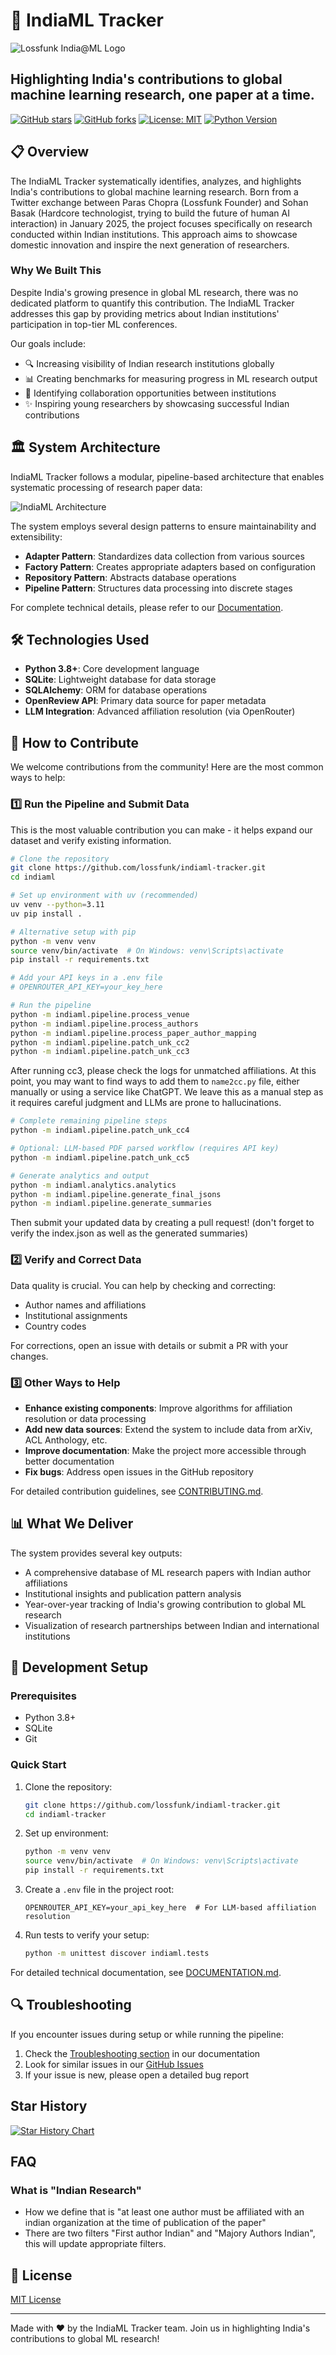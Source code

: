 # 🚀 IndiaML Tracker

![Lossfunk India@ML Logo](./lossfunk-indiaml.png)

## Highlighting India's contributions to global machine learning research, one paper at a time.

[![GitHub stars](https://img.shields.io/github/stars/lossfunk/indiaml-tracker?style=social)](https://github.com/lossfunk/indiaml-tracker/stargazers)
[![GitHub forks](https://img.shields.io/github/forks/lossfunk/indiaml-tracker?style=social)](https://github.com/lossfunk/indiaml-tracker/network/members)
[![License: MIT](https://img.shields.io/badge/License-MIT-yellow.svg)](https://opensource.org/licenses/MIT)
[![Python Version](https://img.shields.io/badge/python-3.8%2B-blue)](https://www.python.org/downloads/)

## 📋 Overview

The IndiaML Tracker systematically identifies, analyzes, and highlights India's contributions to global machine learning research. Born from a Twitter exchange between Paras Chopra (Lossfunk Founder) and Sohan Basak (Hardcore technologist, trying to build the future of human AI interaction) in January 2025, the project focuses specifically on research conducted within Indian institutions. This approach aims to showcase domestic innovation and inspire the next generation of researchers.

### Why We Built This

Despite India's growing presence in global ML research, there was no dedicated platform to quantify this contribution. The IndiaML Tracker addresses this gap by providing metrics about Indian institutions' participation in top-tier ML conferences.

Our goals include:
- 🔍 Increasing visibility of Indian research institutions globally
- 📊 Creating benchmarks for measuring progress in ML research output
- 🤝 Identifying collaboration opportunities between institutions
- ✨ Inspiring young researchers by showcasing successful Indian contributions

## 🏛️ System Architecture

IndiaML Tracker follows a modular, pipeline-based architecture that enables systematic processing of research paper data:

![IndiaML Architecture](./indiaml-architecture.svg)

The system employs several design patterns to ensure maintainability and extensibility:

- **Adapter Pattern**: Standardizes data collection from various sources
- **Factory Pattern**: Creates appropriate adapters based on configuration
- **Repository Pattern**: Abstracts database operations
- **Pipeline Pattern**: Structures data processing into discrete stages

For complete technical details, please refer to our [Documentation](./DOCUMENTATION.md).

## 🛠️ Technologies Used

- **Python 3.8+**: Core development language
- **SQLite**: Lightweight database for data storage
- **SQLAlchemy**: ORM for database operations
- **OpenReview API**: Primary data source for paper metadata
- **LLM Integration**: Advanced affiliation resolution (via OpenRouter)

## 🤝 How to Contribute

We welcome contributions from the community! Here are the most common ways to help:

### 1️⃣ Run the Pipeline and Submit Data

This is the most valuable contribution you can make - it helps expand our dataset and verify existing information.

```bash
# Clone the repository
git clone https://github.com/lossfunk/indiaml-tracker.git
cd indiaml

# Set up environment with uv (recommended)
uv venv --python=3.11
uv pip install .

# Alternative setup with pip
python -m venv venv
source venv/bin/activate  # On Windows: venv\Scripts\activate
pip install -r requirements.txt

# Add your API keys in a .env file
# OPENROUTER_API_KEY=your_key_here

# Run the pipeline
python -m indiaml.pipeline.process_venue
python -m indiaml.pipeline.process_authors
python -m indiaml.pipeline.process_paper_author_mapping
python -m indiaml.pipeline.patch_unk_cc2
python -m indiaml.pipeline.patch_unk_cc3
```

After running cc3, please check the logs for unmatched affiliations. At this point, you may want to find ways to add them to `name2cc.py` file, either manually or using a service like ChatGPT. We leave this as a manual step as it requires careful judgment and LLMs are prone to hallucinations.

```bash
# Complete remaining pipeline steps
python -m indiaml.pipeline.patch_unk_cc4

# Optional: LLM-based PDF parsed workflow (requires API key)
python -m indiaml.pipeline.patch_unk_cc5

# Generate analytics and output
python -m indiaml.analytics.analytics
python -m indiaml.pipeline.generate_final_jsons
python -m indiaml.pipeline.generate_summaries
```

Then submit your updated data by creating a pull request! (don't forget to verify the index.json as well as the generated summaries)

### 2️⃣ Verify and Correct Data

Data quality is crucial. You can help by checking and correcting:
- Author names and affiliations
- Institutional assignments
- Country codes

For corrections, open an issue with details or submit a PR with your changes.

### 3️⃣ Other Ways to Help

- **Enhance existing components**: Improve algorithms for affiliation resolution or data processing
- **Add new data sources**: Extend the system to include data from arXiv, ACL Anthology, etc.
- **Improve documentation**: Make the project more accessible through better documentation
- **Fix bugs**: Address open issues in the GitHub repository

For detailed contribution guidelines, see [CONTRIBUTING.md](./CONTRIBUTING.md).

## 📊 What We Deliver

The system provides several key outputs:

- A comprehensive database of ML research papers with Indian author affiliations
- Institutional insights and publication pattern analysis
- Year-over-year tracking of India's growing contribution to global ML research
- Visualization of research partnerships between Indian and international institutions

## 🔧 Development Setup

### Prerequisites
- Python 3.8+
- SQLite
- Git

### Quick Start

1. Clone the repository:
   ```bash
   git clone https://github.com/lossfunk/indiaml-tracker.git
   cd indiaml-tracker
   ```

2. Set up environment:
   ```bash
   python -m venv venv
   source venv/bin/activate  # On Windows: venv\Scripts\activate
   pip install -r requirements.txt
   ```

3. Create a `.env` file in the project root:
   ```
   OPENROUTER_API_KEY=your_api_key_here  # For LLM-based affiliation resolution
   ```

4. Run tests to verify your setup:
   ```bash
   python -m unittest discover indiaml.tests
   ```

For detailed technical documentation, see [DOCUMENTATION.md](./DOCUMENTATION.md).

## 🔍 Troubleshooting

If you encounter issues during setup or while running the pipeline:

1. Check the [Troubleshooting section](./DOCUMENTATION.md#troubleshooting) in our documentation
2. Look for similar issues in our [GitHub Issues](https://github.com/lossfunk/indiaml-tracker/issues)
3. If your issue is new, please open a detailed bug report

## Star History

[![Star History Chart](https://api.star-history.com/svg?repos=lossfunk/indiaml-tracker&type=Date)](https://www.star-history.com/#lossfunk/indiaml-tracker&Date)


## FAQ

### What is "Indian Research"
- How we define that is "at least one author must be affiliated with an indian organization at the time of publication of the paper"
- There are two filters "First author Indian" and "Majory Authors Indian", this will update appropriate filters.

## 📜 License

[MIT License](LICENSE)

---

Made with ❤️ by the IndiaML Tracker team. Join us in highlighting India's contributions to global ML research!